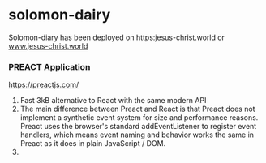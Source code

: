 # solomon-dairy
Solomon-diary has been deployed on https:jesus-christ.world or www.jesus-christ.world

### PREACT Application
https://preactjs.com/
1. Fast 3kB alternative to React with the same modern API
2. The main difference between Preact and React is that Preact does not implement a synthetic event system for size and performance reasons. Preact uses the browser's standard addEventListener to register event handlers, which means event naming and behavior works the same in Preact as it does in plain JavaScript / DOM.
3. 

